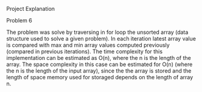 Project Explanation

Problem 6

The problem was solve by traversing in for loop the unsorted array (data structure used to solve a given problem). In each iteration latest array value is compared with max and min array values computed previously (compared in previous iterations). The time complexity for this implementation can be estimated as O(n), where the n is the length of the array. The space complexity in this case can be estimated for O(n) (where the n is the length of the input array), since the the array is stored and the length of space memory used for storaged depends on the length of array n. 